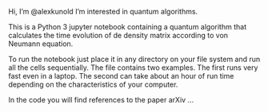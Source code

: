 Hi, I’m @alexkunold
I’m interested in quantum algorithms.

This is a Python 3 jupyter notebook containing a quantum algorithm
that calculates the time evolution of de density matrix according
to von Neumann equation.

To run the notebook just place it in any directory on your file
system and run all the cells sequentially.
The file contains two examples. The first runs very fast even in a laptop.
The second can take about an hour of run time depending on the characteristics
of your computer.

In the code you will find references to the paper arXiv ...

<!---
alexkunold/alexkunold is a ✨ special ✨ repository because its `README.md` (this file) appears on your GitHub profile.
You can click the Preview link to take a look at your changes.
--->

